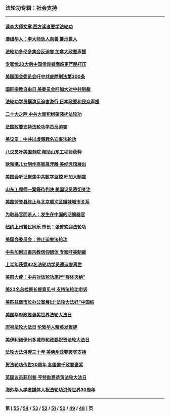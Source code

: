 ### 法轮功专辑：社会支持
---
#### [读李大师文章 西方读者要学法轮功](../../pages/nf4386/n13925142.md?02100430) 
#### [澳纽华人：李大师劝人向善 警示世人](../../pages/nf4386/n13924146.md?02100430) 
#### [法轮功多伦多集会反迫害 加拿大政要声援](../../pages/nf4386/n13881303.md?02100430) 
#### [专家忧20大后中国信仰者面临更严酷打压](../../pages/nf4386/n13874993.md?02100430) 
#### [美国国会委员会吁中共废除刑法第300条](../../pages/nf4386/n13868121.md?02100430) 
#### [国际宗教自由日 美委员会吁加大对中共制裁](../../pages/nf4386/n13855021.md?02100430) 
#### [法轮功学员横滨反迫害游行 日本政要和民众声援](../../pages/nf4386/n13847132.md?02100430) 
#### [二十大之际 中共大面积绑架骚扰法轮功](../../pages/nf4386/n13846381.md?02100430) 
#### [法国政要支持法轮功学员反迫害](../../pages/nf4386/n13841970.md?02100430) 
#### [美议员：中共以虚假罪名迫害法轮功](../../pages/nf4386/n13841083.md?02100430) 
#### [八议员吁美国务院 帮助山东工程师获释](../../pages/nf4386/n13836379.md?02100430) 
#### [耿和携儿女制作高智晟浮雕 美纪念馆展出](../../pages/nf4386/n13829624.md?02100430) 
#### [美国会听证聚焦中共数字监控 吁加大制裁](../../pages/nf4386/n13825083.md?02100430) 
#### [山东工程师一案等待判决 美国议员密切关注](../../pages/nf4386/n13815065.md?02100430) 
#### [美国劳登县终止与北京顺义区姐妹城市关系](../../pages/nf4386/n13811030.md?02100430) 
#### [为取器官而杀人：发生在中国的活摘器官](../../pages/nf4386/n13794731.md?02100430) 
#### [纽约上州警民同乐 市长：张臂欢迎法轮功](../../pages/nf4386/n13794375.md?02100430) 
#### [美国会委员会：停止迫害法轮功](../../pages/nf4386/n13788164.md?02100430) 
#### [中共加剧迫害宗教信仰团体 专家吁美制裁](../../pages/nf4386/n13780252.md?02100430) 
#### [上半年获悉92名法轮功学员遭迫害离世](../../pages/nf4386/n13772701.md?02100430) 
#### [美前大使：中共对法轮功施行“群体灭绝”](../../pages/nf4386/n13771705.md?02100430) 
#### [美23名总检察长提意见书 支持法轮功申诉](../../pages/nf4386/n13766596.md?02100430) 
#### [美匹兹堡市长办公室展出“法轮大法好”中国结](../../pages/nf4386/n13749721.md?02100430) 
#### [美国华府政要褒奖世界法轮大法日](../../pages/nf4386/n13743770.md?02100430) 
#### [庆祝法轮大法日 伦敦华人精英发贺辞](../../pages/nf4386/n13741593.md?02100430) 
#### [美伊利诺伊州多城市和政要祝贺法轮大法日](../../pages/nf4386/n13737149.md?02100430) 
#### [法轮大法洪传三十年 美佛州政要褒奖支持](../../pages/nf4386/n13737103.md?02100430) 
#### [贺法轮功传世30周年 各国逾千政要褒奖](../../pages/nf4386/n13735828.md?02100430) 
#### [英国议员菲利普‧亨特勋爵恭贺法轮大法日](../../pages/nf4386/n13736187.md?02100430) 
#### [海外华人学者媒体人祝法轮功洪传世界30周年](../../pages/nf4386/n13735835.md?02100430) 

---
#### 第 [ [55](./55.md?02100430) / [54](./54.md?02100430) / [53](./53.md?02100430) / [52](./52.md?02100430) / [51](./51.md?02100430) / [50](./50.md?02100430) / [49](./49.md?02100430) / [48](./48.md?02100430) ] 页
